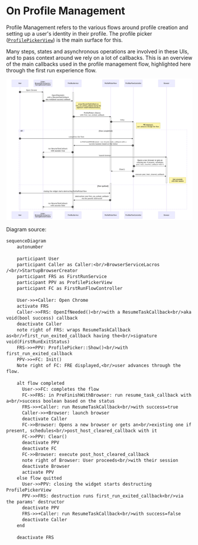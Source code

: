 # On Profile Management

Profile Management refers to the various flows around profile creation and
setting up a user's identity in their profile. The profile picker
([`ProfilePickerView`](profile_picker_view.h)) is the main surface for this.

Many steps, states and asynchronous operations are involved in these UIs, and
to pass context around we rely on a lot of callbacks. This is an overview of the
main callbacks used in the profile management flow, highlighted here through the
first run experience flow.

![sequence diagram](first_run_flow_sequence_diagram.png)

Diagram source:

```mermaid
sequenceDiagram
    autonumber

    participant User
    participant Caller as Caller:<br/>BrowserServiceLacros /<br/>StartupBrowserCreator
    participant FRS as FirstRunService
    participant PPV as ProfilePickerView
    participant FC as FirstRunFlowController

    User->>+Caller: Open Chrome
    activate FRS
    Caller->>FRS: OpenIfNeeded()<br/>with a ResumeTaskCallback<br/>aka void(bool success) callback
    deactivate Caller
    note right of FRS: wraps ResumeTaskCallback as<br/>first_run_exited_callback having the<br/>signature void(FirstRunExitStatus)
    FRS->>+PPV: ProfilePicker::Show()<br/>with first_run_exited_callback
    PPV->>+FC: Init()
    Note right of FC: FRE displayed,<br/>user advances through the flow.

    alt flow completed
      User->>FC: completes the flow
      FC->>FRS: in PreFinishWithBrowser: run resume_task_callback with a<br/>success boolean based on the status
      FRS->>+Caller: run ResumeTaskCallback<br/>with success=true
      Caller->>+Browser: launch browser
      deactivate Caller
      FC->>Browser: Opens a new browser or gets an<br/>existing one if present, schedules<br/>post_host_cleared_callback with it
      FC->>PPV: Clear()
      deactivate PPV
      deactivate FC
      FC->>Browser: execute post_host_cleared_callback
      note right of Browser: User proceeds<br/>with their session
      deactivate Browser
      activate PPV
    else flow quitted
      User->>PPV: closing the widget starts destructing ProfilePickerView
      PPV->>FRS: destruction runs first_run_exited_callback<br/>via the params' destructor
      deactivate PPV
      FRS->>+Caller: run ResumeTaskCallback<br/>with success=false
      deactivate Caller
    end

    deactivate FRS
```
